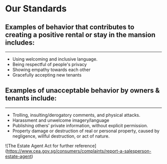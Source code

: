 # Our Standards

## Examples of behavior that contributes to creating a positive rental or stay in the mansion includes:
---
* Using welcoming and inclusive language.
* Being respectful of people's privacy
* Showing empathy towards each other
* Gracefully accepting new tenants

## Examples of unacceptable behavior by owners & tenants include:
---
* Trolling, insulting/derogatory comments, and physical attacks.
* Harassment and unwelcome imagery/language
* Publishing others' private information, without explicit permission.
* Property damage or destruction of real or personal property, caused by negligence, willful destruction, or act of nature.

![The Estate Agent Act for further reference]
(https://www.cea.gov.sg/consumers/complaints/report-a-salesperson-estate-agent)


